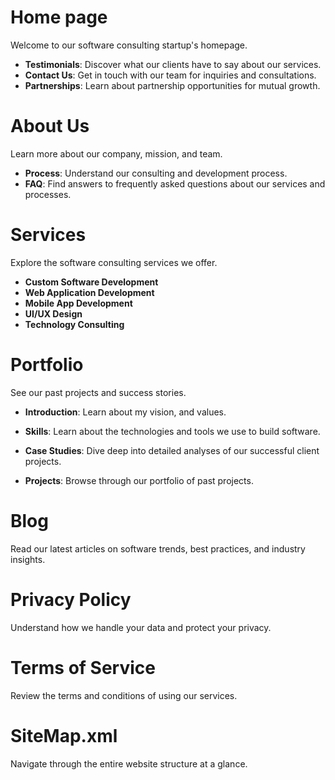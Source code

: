# Home page

Welcome to our software consulting startup's homepage.

- **Testimonials**: Discover what our clients have to say about our services.
- **Contact Us**: Get in touch with our team for inquiries and consultations.
- **Partnerships**: Learn about partnership opportunities for mutual growth.

# About Us

Learn more about our company, mission, and team.

- **Process**: Understand our consulting and development process.
- **FAQ**: Find answers to frequently asked questions about our services and
  processes.

# Services

Explore the software consulting services we offer.

- **Custom Software Development**
- **Web Application Development**
- **Mobile App Development**
- **UI/UX Design**
- **Technology Consulting**

# Portfolio

See our past projects and success stories.

- **Introduction**: Learn about my vision, and values.

- **Skills**: Learn about the technologies and tools we use to build software.

- **Case Studies**: Dive deep into detailed analyses of our successful client
  projects.

- **Projects**: Browse through our portfolio of past projects.

# Blog

Read our latest articles on software trends, best practices, and industry
insights.

# Privacy Policy

Understand how we handle your data and protect your privacy.

# Terms of Service

Review the terms and conditions of using our services.

# SiteMap.xml

Navigate through the entire website structure at a glance.
